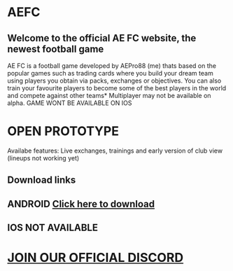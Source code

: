 # AEFC
## Welcome to the official AE FC website, the newest football game
AE FC is a football game developed by AEPro88 (me) thats based on the popular games such as trading cards where you build your dream team using players you obtain via packs, exchanges or objectives.
You can also train your favourite players to become some of the best players in the world and compete against other teams*
Multiplayer may not be available on alpha.
GAME WONT BE AVAILABLE ON IOS

# OPEN PROTOTYPE
Availabe features: Live exchanges, trainings and early version of club view (lineups not working yet)
## Download links
## ANDROID <a href="https://aepro88.github.io/AEFC/Releases/Prototypes/AEFC%20Android%20Beta.apk"> Click here to download </a>
## IOS NOT AVAILABLE

# <a href="https://discord.gg/bknUABM3FK"> JOIN OUR OFFICIAL DISCORD </a>

